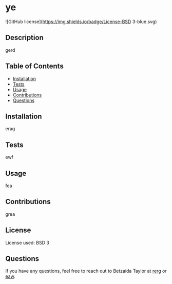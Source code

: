 # ye
![GitHub license](https://img.shields.io/badge/License-BSD 3-blue.svg)

## Description
gerd


## Table of Contents
* [Installation](#installation)
* [Tests](#tests)
* [Usage](#usage)
* [Contributions](#contributions)
* [Questions](#questions)


## Installation
erag

## Tests
ewf

## Usage
fea

## Contributions
grea

## License
License used: BSD 3

## Questions
If you have any questions, feel free to reach out to Betzaida Taylor at <a href="mailto:rerg">rerg</a> or <a href="https://github.com/eaw">eaw</a>.
